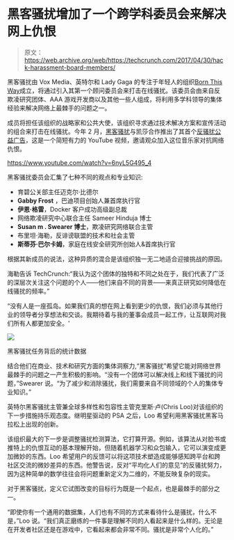 # 黑客骚扰增加了一个跨学科委员会来解决网上仇恨

> 原文：<https://web.archive.org/web/https://techcrunch.com/2017/04/30/hack-harassment-board-members/>

黑客骚扰由 Vox Media、英特尔和 Lady Gaga 的专注于年轻人的组织[Born This Way](https://web.archive.org/web/20230326183911/https://bornthisway.foundation/)成立，将通过引入其第一个顾问委员会来打击在线骚扰。该委员会由来自反欺凌研究团体、AAA 游戏开发商以及其他一些人组成，将利用多学科领导的集体经验来解决网络上最棘手的问题之一。

成员将担任该组织的战略家和公共大使，该组织寻求通过技术解决方案和宣传活动的组合来打击在线骚扰。今年 2 月，[黑客骚扰](https://web.archive.org/web/20230326183911/http://www.hackharassment.com/)与凯莎合作推出了其首个[反骚扰公益广告](https://web.archive.org/web/20230326183911/http://ew.com/music/2017/02/03/kesha-psa-hack-harassment/)，这是一个简短有力的 YouTube 视频，邀请观众加入这位音乐家对抗网络仇恨。

https://www.youtube.com/watch?v=6nyL5G495_4

黑客骚扰委员会汇集了七种不同的观点和专业知识:

*   育碧公关部主任迈克尔·比德尔
*   **Gabby Frost** ，巴迪项目创始人兼首席执行官
*   **伊恩·格雷**，Docker 客户成功高级副总裁
*   网络欺凌研究中心联合主任 Sameer Hinduja 博士
*   **Susan m . Swearer 博士**，欺凌研究网络联合主管
*   布里坦·海勒，反诽谤联盟的技术和社会主管
*   **斯蒂芬·巴尔卡姆**，家庭在线安全研究所创始人&首席执行官

根据其新成员的说法，这种异质的混合是该组织独一无二地适合迎接挑战的原因。

海勒告诉 TechCrunch:“我认为这个团体的独特和不同之处在于，我们代表了广泛的深层次关注这个问题的个人——他们来自不同的背景——来真正研究如何降低在线骚扰的频率。”

“没有人是一座孤岛。如果我们真的想在网上看到更少的仇恨，我们必须与其他行业的领导者分享想法和交谈。我期待着与我的董事会成员一起工作，让互联网对我们所有人都更加安全。'

![](img/babb01898f87d5b34fc84240529d6066.png)

黑客骚扰任务背后的统计数据

结合他们在商业、技术和研究方面的集体洞察力,“黑客骚扰”希望它能对网络世界最棘手的问题之一产生积极的影响。“没有一个团体可以解决线上和线下骚扰的问题，”Swearer 说。“为了减少和消除骚扰，我们需要来自不同领域的个人的集体专业知识。”

英特尔黑客骚扰主管兼全球多样性和包容性主管克里斯·卢(Chris Loo)对该组织的下一步措施持乐观态度。继明星驱动的 PSA 之后，Loo 希望利用黑客骚扰黑客马拉松上出现的创新。

该组织最大的下一步是调整骚扰检测算法，它打算开源。例如，该算法从对脸书或推特上的仇恨互动的基本理解开始，但随着机器学习和众包输入，它可以演变成更加微妙的东西。Loo 希望用户的反馈可以将这项技术塑造成能够感知跨平台和跨社区交流的微妙差异的东西。他警告说，反对“平均化人们的意见”的反骚扰努力，因为这种简单的数学往往会将问题重新定义为二维的，不能反映复杂的现实。

对于黑客骚扰，定义它试图改变的目标行为既是一个起点，也是最棘手的部分之一。

“即使你有一个通用的数据集，人们也有不同的方式来看待什么是骚扰，什么不是，”Loo 说。“我们真正磨练的一件事是理解不同的人看起来是什么样的。无论是在开发者社区还是在游戏中，它看起来都会非常不同。骚扰是非常个人化的。”